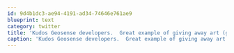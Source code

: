 ```yaml
---
id: 9d4b1dc3-ae94-4191-ad34-74646e761ae9
blueprint: text
category: twitter
title: 'Kudos Geosense developers.  Great example of giving away art (geo-locating) to make the word a better place #linchpin'
caption: 'Kudos Geosense developers.  Great example of giving away art (geo-locating) to make the word a better place <span class="hashtag hashtag_local">#<a href="http://tweettemp.darylchymko.ca/?tag=linchpin">linchpin</a>'
---
```

